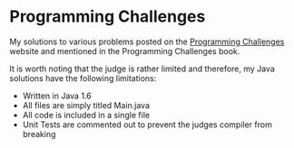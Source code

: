 # Programming Challenges

My solutions to various problems posted on the [Programming Challenges](http://www.programming-challenges.com) website and mentioned in the Programming Challenges book.

It is worth noting that the judge is rather limited and therefore, my Java solutions have the following limitations:
* Written in Java 1.6
* All files are simply titled Main.java
* All code is included in a single file
* Unit Tests are commented out to prevent the judges compiler from breaking
```
